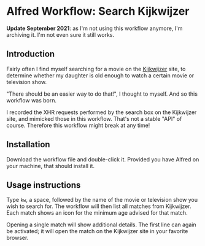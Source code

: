 # Alfred Workflow: Search Kijkwijzer

**Update September 2021**: as I'm not using this workflow anymore, I'm archiving it. I'm not even sure it still works.

## Introduction

Fairly often I find myself searching for a movie on the [Kijkwijzer](http://www.kijkwijzer.nl) site, to determine whether my daughter is old enough to watch a certain movie or television show.

"There should be an easier way to do that!", I thought to myself. And so this workflow was born.

I recorded the XHR requests performed by the search box on the Kijkwijzer site, and mimicked those in this workflow. That's not a stable "API" of course. Therefore this workflow might break at any time!

## Installation

Download the workflow file and double-click it. Provided you have Alfred on your machine, that should install it.

## Usage instructions

Type `kw`, a space, followed by the name of the movie or television show you wish to search for. The workflow will then list all matches from Kijkwijzer. Each match shows an icon for the minimum age advised for that match.

Opening a single match will show additional details. The first line can again be activated; it will open the match on the Kijkwijzer site in your favorite browser.
